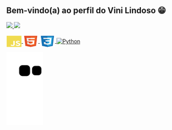 ## Bem-vindo(a) ao perfil do Vini Lindoso 😁

 <div>
   <a href="https://github.com/vini-Lindoso">
   <img height="180em" src="https://github-readme-stats.vercel.app/api?username=vini-Lindoso&show_icons=true&theme=synthwave&include_all_commits=true&count_private=true"/>
   <img height="180em" src="https://github-readme-stats.vercel.app/api/top-langs/?username=vini-Lindoso&layout=compact&langs_count=6&theme=tokyonight"/>

</div>
<div style="display: inline_block"><br>
  <img align="center" alt="Js" height="30" width="40" src="https://raw.githubusercontent.com/devicons/devicon/master/icons/javascript/javascript-plain.svg">
  <img align="center" alt="HTML" height="30" width="40" src="https://raw.githubusercontent.com/devicons/devicon/master/icons/html5/html5-original.svg">
  <img align="center" alt="CSS" height="30" width="40" src="https://raw.githubusercontent.com/devicons/devicon/master/icons/css3/css3-original.svg">
  <img align="center" alt="Python" height="30" width="40" 
src="https://cdn.jsdelivr.net/gh/devicons/devicon/icons/python/python-original.svg" />
</div>
 
<div> 
 
  ![Snake animation](https://github.com/vini-Lindoso/vini-Lindoso/blob/output/github-contribution-grid-snake.svg)

</div>
